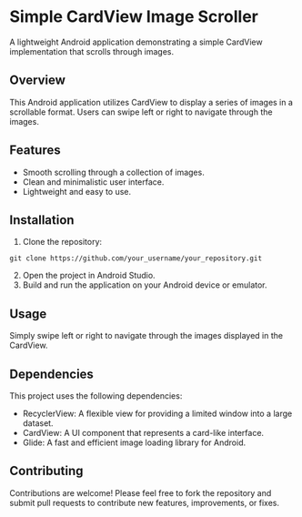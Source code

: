 
<body>
  <h1>Simple CardView Image Scroller</h1>
  
  <p>A lightweight Android application demonstrating a simple CardView implementation that scrolls through images.</p>
  
  <h2>Overview</h2>
  
  <p>This Android application utilizes CardView to display a series of images in a scrollable format. Users can swipe left or right to navigate through the images.</p>
  
  <h2>Features</h2>
  <ul>
    <li>Smooth scrolling through a collection of images.</li>
    <li>Clean and minimalistic user interface.</li>
    <li>Lightweight and easy to use.</li>
  </ul>
  
  <h2>Installation</h2>
  
  <ol>
    <li>Clone the repository:</li>
  </ol>
  
  <pre><code>git clone https://github.com/your_username/your_repository.git</code></pre>
  
  <ol start="2">
    <li>Open the project in Android Studio.</li>
    <li>Build and run the application on your Android device or emulator.</li>
  </ol>
  
  <h2>Usage</h2>
  
  <p>Simply swipe left or right to navigate through the images displayed in the CardView.</p>
  
  <h2>Dependencies</h2>
  
  <p>This project uses the following dependencies:</p>
  
  <ul>
    <li>RecyclerView: A flexible view for providing a limited window into a large dataset.</li>
    <li>CardView: A UI component that represents a card-like interface.</li>
    <li>Glide: A fast and efficient image loading library for Android.</li>
  </ul>
  
  <h2>Contributing</h2>
  
  <p>Contributions are welcome! Please feel free to fork the repository and submit pull requests to contribute new features, improvements, or fixes.</p>
  
  
  
 
  
</body>
</html>
